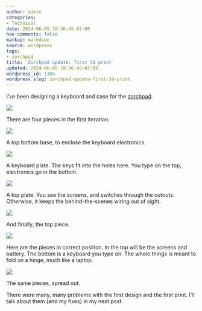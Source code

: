 ```yaml
---
author: admin
categories:
- Technical
date: 2024-06-05 10:36:45-07:00
has-comments: false
markup: markdown
source: wordpress
tags:
- zorchpad
title: 'Zorchpad update: first 3d print'
updated: 2024-06-05 10:36:45-07:00
wordpress_id: 1384
wordpress_slug: zorchpad-update-first-3d-print
---
```

I’ve been designing a keyboard and case for the [zorchpad](https://blog.za3k.com/tag/zorchpad/).

[![](../wp-content/uploads/2024/06/all_parts_color1-664x1024.png)](../wp-content/uploads/2024/06/all_parts_color1.png)

There are four pieces in the first iteration.

[![](../wp-content/uploads/2024/06/bottom_shell-1-1024x418.png)](../wp-content/uploads/2024/06/bottom_shell-1.png)

A top bottom base, to enclose the keyboard electronics.

[![](../wp-content/uploads/2024/06/keyboard_plate_green-1024x990.png)](../wp-content/uploads/2024/06/keyboard_plate_green.png)

A keyboard plate. The keys fit into the holes here. You type on the top, electronics go in the bottom.

[![](../wp-content/uploads/2024/06/top_plate_green-1024x966.png)](../wp-content/uploads/2024/06/top_plate_green.png)

A top plate. You see the screens, and switches through the cutouts. Otherwise, it keeps the behind-the-scenes wiring out of sight.

[![](../wp-content/uploads/2024/06/top_clamshell_v2-1024x410.png)](../wp-content/uploads/2024/06/top_clamshell_v2.png)

And finally, the top piece.

[![](../wp-content/uploads/2024/06/printed_assembly.jpg)](../wp-content/uploads/2024/06/printed_assembly.jpg)

Here are the pieces in correct position. In the top will be the screens and battery. The bottom is a keyboard you type on. The whole things is meant to fold on a hinge, much like a laptop.

[![](../wp-content/uploads/2024/06/printed_parts.jpg)](../wp-content/uploads/2024/06/printed_parts.jpg)

The same pieces, spread out.

There were many, many problems with the first design and the first print. I’ll talk about them (and my fixes) in my next post.
